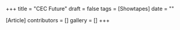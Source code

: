 +++
title = "CEC Future"
draft = false
tags = [Showtapes]
date = ""

[Article]
contributors = []
gallery = []
+++